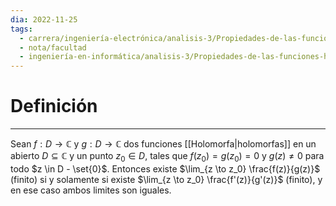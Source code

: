 ```yaml
---
dia: 2022-11-25
tags:
  - carrera/ingeniería-electrónica/analisis-3/Propiedades-de-las-funciones-holomorfas
  - nota/facultad
  - ingeniería-en-informática/analisis-3/Propiedades-de-las-funciones-holomorfas
---
```

# Definición
---
Sean $f : D \to \mathbb{C}$ y $g : D \to \mathbb{C}$ dos funciones [[Holomorfa|holomorfas]] en un abierto $D \subseteq \mathbb{C}$ y un punto $z_0 \in D$, tales que $f(z_0) = g(z_0) = 0$ y $g(z) \ne 0$ para todo $z \in D - \set{0}$. Entonces existe $\lim_{z \to z_0} \frac{f(z)}{g(z)}$ (finito) si y solamente si existe $\lim_{z \to z_0} \frac{f'(z)}{g'(z)}$ (finito), y en ese caso ambos limites son iguales.